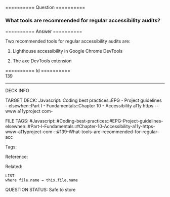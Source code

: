 ========== Question ==========  

### What tools are recommended for regular accessibility audits?  

========== Answer ==========  

Two recommended tools for regular accessibility audits are:

1. Lighthouse accessibility in Google Chrome DevTools

2. The axe DevTools extension

========== Id ==========  
139

---

DECK INFO

TARGET DECK: Javascript::Coding best practices::EPG - Project guidelines - elsewhen::Part I - Fundamentals::Chapter 10 - Accessibility a11y https --www a11yproject com-

FILE TAGS: #Javascript::#Coding-best-practices::#EPG-Project-guidelines-elsewhen::#Part-I-Fundamentals::#Chapter-10-Accessibility-a11y-https-www-a11yproject-com-::#139-What-tools-are-recommended-for-regular-acc

Tags:

Reference:

Related:

```dataview
LIST
where file.name = this.file.name
```

QUESTION STATUS: Safe to store

